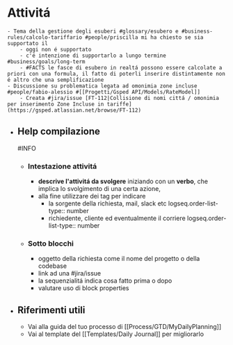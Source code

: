 # Attivitá
	- Tema della gestione degli esuberi #glossary/esubero e #business-rules/calcolo-tariffario #people/priscilla mi ha chiesto se sia supportato il
		- oggi non é supportato
		- c'é intenzione di supportarlo a lungo termine #business/goals/long-term
		- #FACTS le fasce di esubero in realtá possono essere calcolate a priori con una formula, il fatto di poterli inserire distintamente non é altro che una semplificazione
	- Discussione su problematica legata ad omonimia zone incluse #people/fabio-alessio #[[Progetti/Gsped API/Models/RateModel]]
		- Creata #jira/issue [FT-112|Collisione di nomi cittá / omonimia per inserimento Zone Incluse in tariffe](https://gsped.atlassian.net/browse/FT-112)
- ## Help compilazione 
  #INFO
	- ### Intestazione attivitá
		- **descrive l'attivitá da svolgere** iniziando con un **verbo**, che implica lo svolgimento di una certa azione,
		- alla fine utilizzare dei tag per indicare
			- la sorgente della richiesta, mail, slack etc
			  logseq.order-list-type:: number
			- richiedente, cliente ed eventualmente il corriere
			  logseq.order-list-type:: number
	- ### Sotto blocchi
		- oggetto della richiesta come il nome del progetto o della codebase
		- link ad una #jira/issue
		- la sequenzialitá indica cosa fatto prima o dopo
		- valutare uso di block properties
- ## Riferimenti utili
	- Vai alla guida del tuo processo di [[Process/GTD/MyDailyPlanning]]
	- Vai al template del [[Templates/Daily Journal]] per migliorarlo